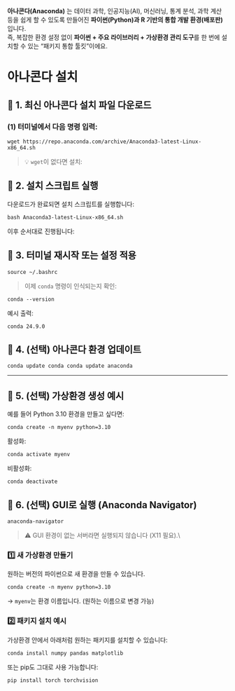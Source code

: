 
**아나콘다(Anaconda)** 는  데이터 과학, 인공지능(AI), 머신러닝, 통계 분석, 과학 계산 등을 쉽게 할 수 있도록 만들어진 **파이썬(Python)과 R 기반의 통합 개발 환경(배포판)** 입니다.  
즉, 복잡한 환경 설정 없이 **파이썬 + 주요 라이브러리 + 가상환경 관리 도구**를 한 번에 설치할 수 있는 “패키지 통합 툴킷”이에요.
# 아나콘다 설치
## 🧩 1. 최신 아나콘다 설치 파일 다운로드

### (1) 터미널에서 다음 명령 입력:

`wget https://repo.anaconda.com/archive/Anaconda3-latest-Linux-x86_64.sh`

> 💡 `wget`이 없다면 설치:

## 🧩 2. 설치 스크립트 실행

다운로드가 완료되면 설치 스크립트를 실행합니다:

`bash Anaconda3-latest-Linux-x86_64.sh`

이후 순서대로 진행됩니다:

## 🧩 3. 터미널 재시작 또는 설정 적용

`source ~/.bashrc`

> 이제 `conda` 명령이 인식되는지 확인:

`conda --version`

예시 출력:

`conda 24.9.0`

## 🧩 4. (선택) 아나콘다 환경 업데이트

`conda update conda conda update anaconda`

---

## 🧩 5. (선택) 가상환경 생성 예시

예를 들어 Python 3.10 환경을 만들고 싶다면:

`conda create -n myenv python=3.10`

활성화:

`conda activate myenv`

비활성화:

`conda deactivate`

## 🧩 6. (선택) GUI로 실행 (Anaconda Navigator)

`anaconda-navigator`

> ⚠️ GUI 환경이 없는 서버라면 실행되지 않습니다 (X11 필요).\



### 1️⃣ 새 가상환경 만들기

원하는 버전의 파이썬으로 새 환경을 만들 수 있습니다.

`conda create -n myenv python=3.10`

→ `myenv`는 환경 이름입니다. (원하는 이름으로 변경 가능)

### 2️⃣ 패키지 설치 예시

가상환경 안에서 아래처럼 원하는 패키지를 설치할 수 있습니다:
```
conda install numpy pandas matplotlib
```
또는 pip도 그대로 사용 가능합니다:

`pip install torch torchvision`